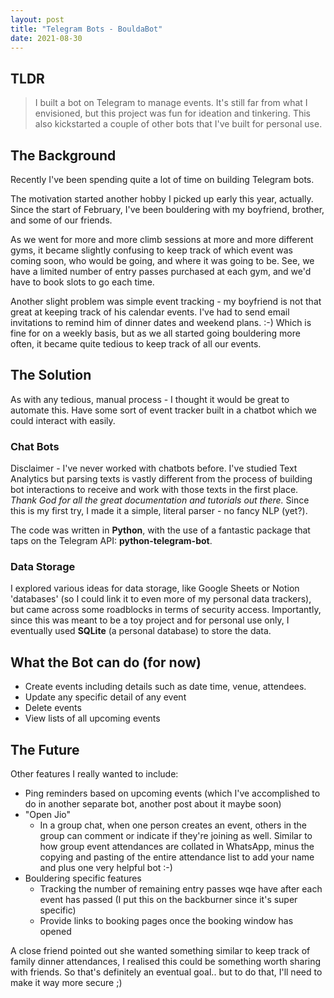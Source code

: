 ```yaml
---
layout: post
title: "Telegram Bots - BouldaBot"
date: 2021-08-30
---
```

## TLDR
> I built a bot on Telegram to manage events. It's still far from what I envisioned, but this project was fun for ideation and tinkering. This also kickstarted a couple of other bots that I've built for personal use.

## The Background
Recently I've been spending quite a lot of time on building Telegram bots. 

The motivation started another hobby I picked up early this year, actually. Since the start of February, I've been bouldering with my boyfriend, brother, and some of our friends. 

As we went for more and more climb sessions at more and more different gyms, it became slightly confusing to keep track of which event was coming soon, who would be going, and where it was going to be. See, we have a limited number of entry passes purchased at each gym, and we'd have to book slots to go each time.

Another slight problem was simple event tracking - my boyfriend is not that great at keeping track of his calendar events. I've had to send email invitations to remind him of dinner dates and weekend plans. :-) Which is fine for on a weekly basis, but as we all started going bouldering more often, it became quite tedious to keep track of all our events. 

## The Solution
As with any tedious, manual process - I thought it would be great to automate this. Have some sort of event tracker built in a chatbot which we could interact with easily. 

### Chat Bots
Disclaimer - I've never worked with chatbots before. I've studied Text Analytics but parsing texts is vastly different from the process of building bot interactions to receive and work with those texts in the first place. *Thank God for all the great documentation and tutorials out there.*
Since this is my first try, I made it a simple, literal parser - no fancy NLP (yet?). 

The code was written in **Python**, with the use of a fantastic package that taps on the Telegram API: **python-telegram-bot**.

### Data Storage
I explored various ideas for data storage, like Google Sheets or Notion 'databases' (so I could link it to even more of my personal data trackers), but came across some roadblocks in terms of security access. 
Importantly, since this was meant to be a toy project and for personal use only, I eventually used **SQLite** (a personal database) to store the data. 

## What the Bot can do (for now)
- Create events including details such as date time, venue, attendees.
- Update any specific detail of any event
- Delete events
- View lists of all upcoming events

## The Future
Other features I really wanted to include: 
- Ping reminders based on upcoming events (which I've accomplished to do in another separate bot, another post about it maybe soon)
- "Open Jio"
    - In a group chat, when one person creates an event, others in the group can comment or indicate if they're joining as well. Similar to how group event attendances are collated in WhatsApp, minus the copying and pasting of the entire attendance list to add your name and plus one very helpful bot :-) 
- Bouldering specific features
    - Tracking the number of remaining entry passes wqe have after each event has passed (I put this on the backburner since it's super specific)
    - Provide links to booking pages once the booking window has opened

A close friend pointed out she wanted something similar to keep track of family dinner attendances, I realised this could be something worth sharing with friends. So that's definitely an eventual goal.. but to do that, I'll need to make it way more secure ;) 